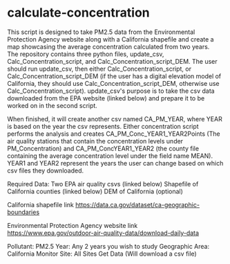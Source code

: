 # calculate-concentration

This script is designed to take PM2.5 data from the Environmental Protection Agency website along with a California shapefile and create a map showcasing the average concentration calculated from two years.   
The repository contains three python files, update_csv, Calc_Concentration_script, and Calc_Concentration_script_DEM.  The user should run update_csv, then either Calc_Concentration_script, or Calc_Concentration_script_DEM
(if the user has a digital elevation model of California, they should use Calc_Concentration_script_DEM, otherwise use Calc_Concentration_script).
update_csv's purpose is to take the csv data downloaded from the EPA website (linked below) and prepare it to be worked on in the second script.  

When finished, it will create another csv named CA_PM_YEAR, where YEAR is based on the year the csv represents.
Either concentration script performs the analysis and creates CA_PM_Conc_YEAR1_YEAR2Points (The air quality stations that contain the concentration levels under PM_Concentration) 
and CA_PM_ConcYEAR1_YEAR2 (the county file containing the average concentration level under the field name MEAN).  YEAR1 and YEAR2 represent the years the user can change based on which csv files they downloaded.
    
Required Data:
Two EPA air quality csvs (linked below)
Shapefile of California counties (linked below)
DEM of California (optional)

California shapefile link
https://data.ca.gov/dataset/ca-geographic-boundaries

Environmental Protection Agency website link 
https://www.epa.gov/outdoor-air-quality-data/download-daily-data

Pollutant: PM2.5
Year: Any 2 years you wish to study
Geographic Area: California
Monitor Site: All Sites
Get Data (Will download a csv file)
